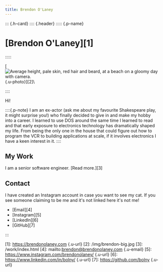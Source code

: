 ```yaml
---
title: Brendon O'Laney
---
```


::: {.h-card}
:::: {.header}
::::: {.p-name}

# [Brendon O'Laney][1] 

:::::

[![Average height, pale skin, red hair and beard, at a beach on a gloomy day with camera.](https://www.brendonolaney.com/img/brendon.jpg){.u-photo}][2]\ 

::::

Hi!

::::{.p-note}
I am an ex-actor (ask me about my favourite Shakespeare play, it might
surprise you!) who finally decided to give in and make my hobby into a
career. I learned to use DOS around the same time I learned to read and
that early exposure to electronics technology has dramatically shaped my
life. From being the only one in the house that could figure out how to
program the VCR to building applications at scale, if it involves
electronics I have a keen interest in it.
::::

## My Work

I am a senior software engineer. [Read more.][3]

## Contact


I have created an Instagram account in case you want to see my cat. If you
see someone claiming to be me and it's not linked here it's not me!

- [Email][4]
- [Instagram][5]
- [LinkedIn][6]
- [GitHub][7]

:::

[1]: https://brendonolaney.com {.u-url}
[2]: /img/brendon-big.jpg
[3]: /work/index.html
[4]: mailto:brendon@brendonolaney.com {.u-email}
[5]: https://www.instagram.com/brendonolaney/ {.u-url}
[6]: https://www.linkedin.com/in/bolny/ {.u-url}
[7]: https://github.com/bolny {.u-url}

